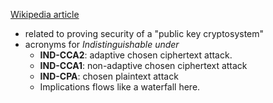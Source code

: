 [Wikipedia article](https://en.wikipedia.org/wiki/Ciphertext_indistinguishability)
- related to proving security of a "public key cryptosystem"
- acronyms for *Indistinguishable under*
	- **IND-CCA2**: adaptive chosen ciphertext attack.
	- **IND-CCA1**: non-adaptive chosen ciphertext attack
	- **IND-CPA**: chosen plaintext attack
	- Implications flows like a waterfall here.


